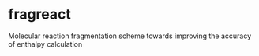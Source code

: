 # fragreact
Molecular reaction fragmentation scheme towards improving the accuracy of enthalpy calculation
